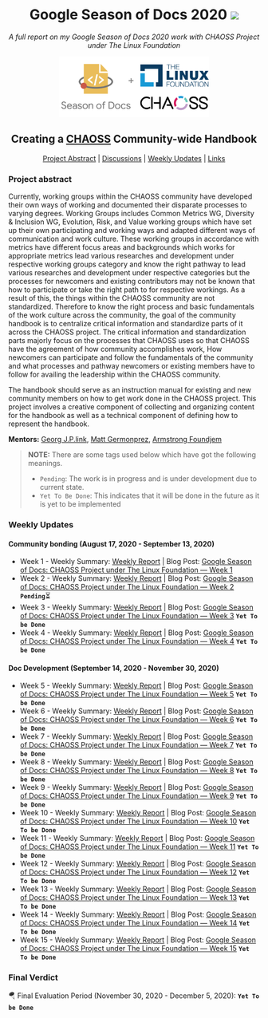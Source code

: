 <h1 align="center">Google Season of Docs 2020 <img src="https://media2.giphy.com/media/KB8MHRUq55wjXVwWyl/source.gif" width="50"></h1>

<p align="center"><i>A full report on my Google Season of Docs 2020 work with CHAOSS Project under The Linux Foundation</i></p>

<div align="center">
    <a href="https://developers.google.com/season-of-docs"><img src="Assets/GSoD-CHAOSS.png" width="300" alt="google-season-of-docs-with-chaoss"></a>
    <h2>
    Creating a <a href="https://github.com/chaoss">CHAOSS</a> Community-wide Handbook
    </h2>
</div>

<p align="center">
	<a href="#project-abstract">Project Abstract</a> |
	<a href="https://github.com/vchrombie/gsoc/issues?q=is%3Aissue">Discussions</a> |
	<a href="#weekly-updates">Weekly Updates</a> |
	<a href="#links">Links</a>
</p>

### Project abstract
Currently, working groups within the CHAOSS community have developed their own ways of working and documented their disparate processes to varying degrees.
Working Groups includes Common Metrics WG, Diversity & Inclusion WG, Evolution, Risk, and Value working groups which have set up their own participating and working ways and adapted different ways of communication and work culture. These working groups in accordance with metrics have different focus areas and backgrounds which works for appropriate metrics lead various researches and development under respective working groups category and know the right pathway to lead various researches and development under respective categories but the processes for newcomers and existing contributors may not be known that how to participate or take the right path to for respective workings.
 As a result of this, the things within the CHAOSS community are not standardized. Therefore to know the right process and basic fundamentals of the work culture across the community, the goal of the community handbook is to centralize critical information and standardize parts of it across the CHAOSS project. The critical information and standardization parts majorly focus on the processes that CHAOSS uses so that CHAOSS have the agreement of how community accomplishes work, How newcomers can participate and follow the fundamentals of the community and what processes and pathway newcomers or existing members have to follow for availing the leadership within the CHAOSS community.

The handbook should serve as an instruction manual for existing and new community members on how to get work done in the CHAOSS project. This project involves a creative component of collecting and organizing content for the handbook as well as a technical component of defining how to represent the handbook.

**Mentors:** [Georg J.P.link](https://github.com/GeorgLink), [Matt Germonprez](https://github.com/GeorgLink), [Armstrong Foundjem](https://github.com/foundjem)

> **NOTE:** There are some tags used below which have got the following meanings.
> * `Pending`: The work is in progress and is under development due to current state.
> * `Yet To Be Done`: This indicates that it will be done in the future as it is yet to be implemented

### Weekly Updates

#### Community bonding (August 17, 2020 - September 13, 2020)
* Week 1 - Weekly Summary: [Weekly Report](https://github.com/jaskiratsingh2000/Google-Season-of-Docs/blob/master/Reports/Community%20Bonding%20Phase/Week-1.md) | Blog Post: [Google Season of Docs: CHAOSS Project under The Linux Foundation — Week 1](https://medium.com/@jaskiratsingh2000/google-season-of-docs-chaoss-project-under-the-linux-foundation-week-1-4b793e2b52f9)
* Week 2 - Weekly Summary: [Weekly Report](https://github.com/jaskiratsingh2000/Google-Season-of-Docs/blob/master/Reports/Community%20Bonding%20Phase/Week-2.md) | Blog Post: [Google Season of Docs: CHAOSS Project under The Linux Foundation — Week 2]() **`Pending`**:hourglass_flowing_sand:
* Week 3 - Weekly Summary: [Weekly Report]() | Blog Post: [Google Season of Docs: CHAOSS Project under The Linux Foundation — Week 3]() **`Yet To be Done`**
* Week 4 - Weekly Summary: [Weekly Report]() | Blog Post: [Google Season of Docs: CHAOSS Project under The Linux Foundation — Week 4]() **`Yet To be Done`**

#### Doc Development (September 14, 2020 - November 30, 2020)
* Week 5 - Weekly Summary: [Weekly Report]() | Blog Post: [Google Season of Docs: CHAOSS Project under The Linux Foundation — Week 5]() **`Yet To be Done`**
* Week 6 - Weekly Summary: [Weekly Report]() | Blog Post: [Google Season of Docs: CHAOSS Project under The Linux Foundation — Week 6]() **`Yet To be Done`**
* Week 7 - Weekly Summary: [Weekly Report]() | Blog Post: [Google Season of Docs: CHAOSS Project under The Linux Foundation — Week 7]() **`Yet To be Done`**
* Week 8 - Weekly Summary: [Weekly Report]() | Blog Post: [Google Season of Docs: CHAOSS Project under The Linux Foundation — Week 8]() **`Yet To be Done`**
* Week 9 - Weekly Summary: [Weekly Report]() | Blog Post: [Google Season of Docs: CHAOSS Project under The Linux Foundation — Week 9]() **`Yet To be Done`**
* Week 10 - Weekly Summary: [Weekly Report]() | Blog Post: [Google Season of Docs: CHAOSS Project under The Linux Foundation — Week 10]() **`Yet To be Done`**
* Week 11 - Weekly Summary: [Weekly Report]() | Blog Post: [Google Season of Docs: CHAOSS Project under The Linux Foundation — Week 11]() **`Yet To be Done`**
* Week 12 - Weekly Summary: [Weekly Report]() | Blog Post: [Google Season of Docs: CHAOSS Project under The Linux Foundation — Week 12]() **`Yet To be Done`**
* Week 13 - Weekly Summary: [Weekly Report]() | Blog Post: [Google Season of Docs: CHAOSS Project under The Linux Foundation — Week 13]() **`Yet To be Done`**
* Week 14 - Weekly Summary: [Weekly Report]() | Blog Post: [Google Season of Docs: CHAOSS Project under The Linux Foundation — Week 14]() **`Yet To be Done`**
* Week 15 - Weekly Summary: [Weekly Report]() | Blog Post: [Google Season of Docs: CHAOSS Project under The Linux Foundation — Week 15]() **`Yet To be Done`**

### Final Verdict
:parachute: Final Evaluation Period (November 30, 2020 - December 5, 2020): **`Yet To be Done`**
